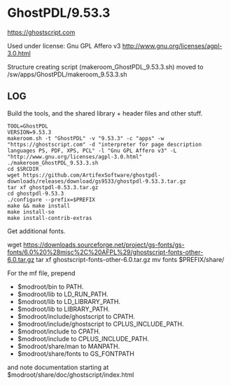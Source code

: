 GhostPDL/9.53.3
========================

<https://ghostscript.com>

Used under license:
Gnu GPL Affero v3
<http://www.gnu.org/licenses/agpl-3.0.html>

Structure creating script (makeroom_GhostPDL_9.53.3.sh) moved to /sw/apps/GhostPDL/makeroom_9.53.3.sh

LOG
---

Build the tools, and the shared library + header files and other stuff.

    TOOL=GhostPDL
    VERSION=9.53.3
    makeroom.sh -t "GhostPDL" -v "9.53.3" -c "apps" -w "https://ghostscript.com" -d "interpreter for page description languages PS, PDF, XPS, PCL" -l "Gnu GPL Affero v3" -L "http://www.gnu.org/licenses/agpl-3.0.html"
    ./makeroom_GhostPDL_9.53.3.sh
    cd $SRCDIR
    wget https://github.com/ArtifexSoftware/ghostpdl-downloads/releases/download/gs9533/ghostpdl-9.53.3.tar.gz
    tar xf ghostpdl-0.53.3.tar.gz
    cd ghostpdl-9.53.3
    ./configure --prefix=$PREFIX
    make && make install
    make install-so
    make install-contrib-extras

Get additional fonts.

   wget https://downloads.sourceforge.net/project/gs-fonts/gs-fonts/6.0%20%28misc%2C%20AFPL%29/ghostscript-fonts-other-6.0.tar.gz
   tar xf ghostscript-fonts-other-6.0.tar.gz
   mv fonts $PREFIX/share/

For the mf file, prepend 

* $modroot/bin to PATH.
* $modroot/lib to LD_RUN_PATH.
* $modroot/lib to LD_LIBRARY_PATH.
* $modroot/lib to LIBRARY_PATH.
* $modroot/include/ghostscript to CPATH.
* $modroot/include/ghostscript to CPLUS_INCLUDE_PATH.
* $modroot/include to CPATH.
* $modroot/include to CPLUS_INCLUDE_PATH.
* $modroot/share/man to MANPATH.
* $modroot/share/fonts to GS_FONTPATH

and note documentation starting at $modroot/share/doc/ghostscript/index.html
